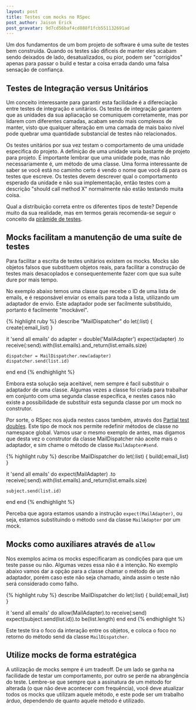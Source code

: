 ```yaml
---
layout: post
title: Testes com mocks no RSpec
post_author: Jaison Erick
post_gravatar: 9d7cd56baf4cd888f1fcb551132691ad
---
```


Um dos fundamentos de um bom projeto de software é uma suíte de testes bem
construída. Quando os testes são dificeis de manter eles acabam sendo deixados
de lado, desatualizados, ou pior, podem ser "corrigidos" apenas para passar o
build e testar a coisa errada dando uma falsa sensação de confiança.

## Testes de Integração versus Unitários

Um conceito interessante para garantir esta facilidade é a difereciação entre
testes de integração e unitários. Os testes de integração garantem que as
unidades da sua apliacação se comuniquem corretamente, mas por lidarem com
diferentes camadas, acabam sendo mais complexos de manter, visto que qualquer
alteração em uma camada de mais baixo nível pode quebrar uma quantidade
substancial de testes não relacionados.

Os testes unitários por sua vez testam o comportamento de uma unidade especifica
do projeto. A definição de uma unidade varia bastante de projeto para projeto. É
importante lembrar que uma unidade pode, mas não necessariamente é, um método de
uma classe. Uma forma interessante de saber se você está no caminho certo é
vendo o nome que você dá para os testes que escreve. Os testes devem descrever
qual o comportamento esperado da unidade e não sua implementação, então testes
com a descrição "should call method X" normalmente não estão testando muita
coisa.

Qual a distribuição correta entre os diferentes tipos de teste? Depende muito da
sua realidade, mas em termos gerais recomenda-se seguir o conceito da [pirâmide
de testes](http://blog.codeclimate.com/blog/2013/10/09/rails-testing-pyramid/).

## Mocks facilitam a manutenção de uma suíte de testes

Para facilitar a escrita de testes unitários existem os mocks. Mocks são objetos
falsos que substituem objetos reais, para facilitar a construção de testes mais
desacoplados e consequentemente fazer com que sua suíte dure por mais tempo.

No exemplo abaixo temos uma classe que recebe o ID de uma lista de emails, e é
responsável enviar os emails para toda a lista, utilizando um adaptador de
envio. Este adaptador pode ser facilmente substituido, portanto é facilmente
"mockável".

{% highlight ruby %}
describe "MailDispatcher" do
  let(:list) { create(:email_list) }

  it 'send all emails' do
    adapter = double('MailAdapter')
    expect(adapter)
      .to receive(:send).with(list.emails).and_return(list.emails.size)

    dispatcher = MailDispatcher.new(adapter)
    dispatcher.send(list.id)
  end
end
{% endhighlight %}

Embora esta solução seja aceitável, nem sempre é facil substituir o adaptador de
uma classe. Algumas vezes a classe foi criada para trabalhar em conjunto com uma
segunda classe específica, e nestes casos não existe a possibilidade de
substituir esta segunda classe por um mock no construtor.

Por sorte, o RSpec nos ajuda nestes casos também, através dos [Partial test
doubles](http://www.relishapp.com/rspec/rspec-mocks/v/3-3/docs/basics/partial-test-doubles).
Este tipo de mock nos permite redefinir métodos de classe no namespace
global. Vamos usar o mesmo exemplo de antes, mas digamos que desta vez o
construtor da classe MailDispatcher não aceite mais o adaptador, e sim chame o
método de classe `MailAdapter#send`.

{% highlight ruby %}
describe MailDispatcher do
  let(:list) { build(:email_list) }

  it 'send all emails' do
    expect(MailAdapter)
      .to receive(:send).with(list.emails).and_return(list.emails.size)

    subject.send(list.id)
  end
end
{% endhighlight %}

Perceba que agora estamos usando a instrução `expect(MailAdapter)`, ou seja,
estamos substituindo o método `send` da classe `MailAdapter` por um mock.

## Mocks como auxiliares através de `allow`

Nos exemplos acima os mocks especificaram as condições para que um teste passe
ou não. Algumas vezes essa não é a intenção. No exemplo abaixo vamos dar a opção
para a classe chamar o método de um adaptador, porém caso este não seja chamado,
ainda assim o teste não será considerado como falho.

{% highlight ruby %}
describe MailDispatcher do
  let(:list) { build(:email_list) }

  it 'send all emails' do
    allow(MailAdapter).to receive(:send)
    expect(subject.send(list.id)).to be(list.length)
  end
end
{% endhighlight %}

Este teste tira o foco da interação entre os objetos, e coloca o foco no retorno
do método send da classe `MailDispatcher`.

## Utilize mocks de forma estratégica

A utilização de mocks sempre é um tradeoff. De um lado se ganha na facilidade
de testar um comportamento, por outro se perde na abrangência do teste.
Lembre-se que sempre que a assinatura de um método for alterada (o que não deve
acontecer com frequência), você deve atualizar todos os mocks que utilizam
aquele método, e este pode ser um trabalho árduo, dependendo de quanto aquele
método é utilizado.


